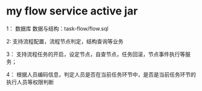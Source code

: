 # my flow service active jar

1： 数据库  数据与结构：task-flow/flow.sql

2:  支持流程配置，流程节点判定，结构查询等业务

3： 支持流程任务的开启，设定节点，自查节点，任务回滚，节点事件执行等服务；

4： 根据人员编码信息，判定人员是否在当前任务环节中，是否是当前任务环节的执行人员等权限判断